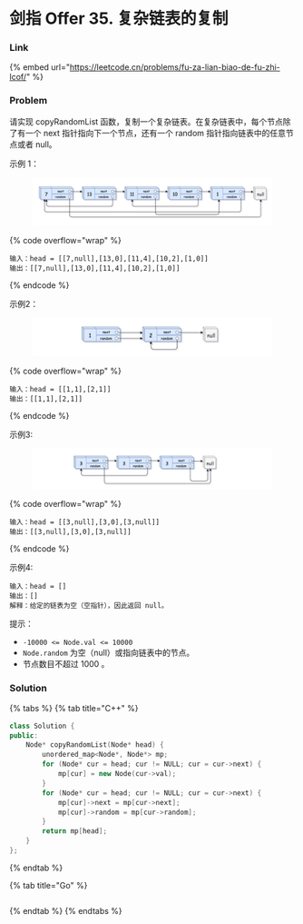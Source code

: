 # 剑指 Offer 35. 复杂链表的复制

### Link

{% embed url="https://leetcode.cn/problems/fu-za-lian-biao-de-fu-zhi-lcof/" %}

### Problem

请实现 copyRandomList 函数，复制一个复杂链表。在复杂链表中，每个节点除了有一个 next 指针指向下一个节点，还有一个 random 指针指向链表中的任意节点或者 null。

示例 1：

<figure><img src="../../.gitbook/assets/image (2) (1).png" alt=""><figcaption></figcaption></figure>

{% code overflow="wrap" %}
```
输入：head = [[7,null],[13,0],[11,4],[10,2],[1,0]]
输出：[[7,null],[13,0],[11,4],[10,2],[1,0]]
```
{% endcode %}

示例2：

<figure><img src="../../.gitbook/assets/image.png" alt=""><figcaption></figcaption></figure>

{% code overflow="wrap" %}
```
输入：head = [[1,1],[2,1]]
输出：[[1,1],[2,1]]
```
{% endcode %}

示例3:

<figure><img src="../../.gitbook/assets/image (4).png" alt=""><figcaption></figcaption></figure>

{% code overflow="wrap" %}
```
输入：head = [[3,null],[3,0],[3,null]]
输出：[[3,null],[3,0],[3,null]]
```
{% endcode %}

示例4:

```
输入：head = []
输出：[]
解释：给定的链表为空（空指针），因此返回 null。
```

提示：

* `-10000 <= Node.val <= 10000`
* `Node.random` 为空（null）或指向链表中的节点。
* 节点数目不超过 1000 。

&#x20;

### Solution

{% tabs %}
{% tab title="C++" %}
```cpp
class Solution {
public:
    Node* copyRandomList(Node* head) {
        unordered_map<Node*, Node*> mp;
        for (Node* cur = head; cur != NULL; cur = cur->next) {
            mp[cur] = new Node(cur->val);
        }
        for (Node* cur = head; cur != NULL; cur = cur->next) {
            mp[cur]->next = mp[cur->next];
            mp[cur]->random = mp[cur->random];
        }
        return mp[head];
    }
};
```
{% endtab %}

{% tab title="Go" %}
```go
```
{% endtab %}
{% endtabs %}
